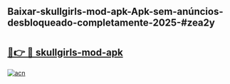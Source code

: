 ## Baixar-skullgirls-mod-apk-Apk-sem-anúncios-desbloqueado-completamente-2025-#zea2y

# <h2><a href="https://ainizakaria.my?title=skullgirls-mod-apk&ref=20M">🔗👉 🔴 skullgirls-mod-apk</a></h2>

[![acn](https://github.com/user-attachments/assets/0f9c940e-d8b0-45ae-aac7-cd30a18b3e1c)](https://ainizakaria.my?title=skullgirls-mod-apk&ref=20M)

